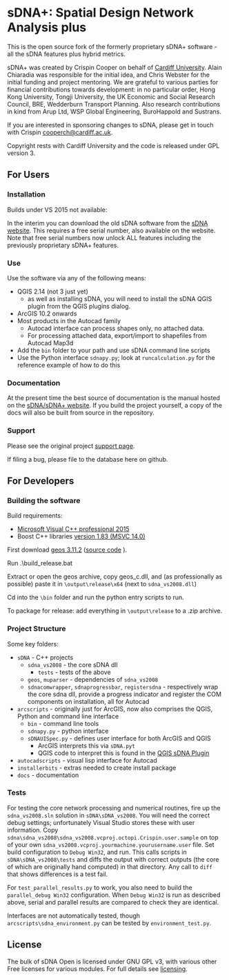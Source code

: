 # sDNA+: Spatial Design Network Analysis plus

This is the open source fork of the formerly proprietary sDNA+ software - all the sDNA features plus hybrid metrics. 

sDNA+ was created by Crispin Cooper on behalf of [Cardiff University](https://www.cardiff.ac.uk).  Alain Chiaradia was responsible for the initial idea, and Chris Webster for the initial funding and project mentoring. We are grateful to various parties for financial contributions towards  development: in no particular order, Hong Kong University, Tongji University, the UK Economic and Social Research Council, BRE, Wedderburn Transport Planning. Also research contributions in kind from Arup Ltd, WSP Global Engineering, BuroHappold and Sustrans. 

If you are interested in sponsoring changes to sDNA, please get in touch with Crispin cooperch@cardiff.ac.uk.

Copyright rests with Cardiff University and the code is released under GPL version 3.

## For Users

### Installation

Builds under VS 2015 not available:



In the interim you can download the old sDNA software from the [sDNA website](https://sdna.cardiff.ac.uk/sdna/). This requires a free serial number, also available on the website. Note that free serial numbers now unlock ALL features including the previously proprietary sDNA+ features.


### Use

Use the software via any of the following means:

* QGIS 2.14 (not 3 just yet)
  * as well as installing sDNA, you will need to install the sDNA QGIS plugin from the QGIS plugins dialog.
* ArcGIS 10.2 onwards
* Most products in the Autocad family 
  * Autocad interface can process shapes only, no attached data. 
  * For processing attached data, export/import to shapefiles from Autocad Map3d
* Add the `bin` folder to your path and use sDNA command line scripts
* Use the Python interface `sdnapy.py`; look at `runcalculation.py` for the reference example of how to do this

### Documentation

At the present time the best source of documentation is the manual hosted on the [sDNA/sDNA+ website](https://www.cardiff.ac.uk/sdna). If you build the project yourself, a copy of the docs will also be built from source in the repository.

### Support

Please see the original project [support page](https://www.cardiff.ac.uk/sdna/support/).

If filing a bug, please file to the database here on github. 

## For Developers

### Building the software

Build requirements:

* [Microsoft Visual C++ professional 2015](https://my.visualstudio.com/Downloads?q=%22Visual%20Studio%20Professional%202015%22)  
* Boost C++ libraries [version 1.83 (MSVC 14.0)](https://sourceforge.net/projects/boost/files/boost-binaries/1.83.0/boost_1_83_0-msvc-14.0-64.exe/download)

First download [geos 3.11.2](https://download.osgeo.org/osgeo4w/v2/x86_64/release/geos/geos-3.11.2-1.tar.bz2) ([source code](https://download.osgeo.org/geos/geos-3.11.2.tar.bz2) ).  

Run .\build_release.bat

Extract or open the geos archive, copy geos_c.dll, and (as professionally as possible) paste it  in `\output\release\x64` (next to `sdna_vs2008.dll`)

Cd into the `\bin` folder and run the python entry scripts to run.

To package for release: add everything in `\output\release` to a .zip archive.

### Project Structure

Some key folders:

* `sDNA` - C++ projects
  * `sdna_vs2008` - the core sDNA dll
  	* `tests` - tests of the above
  * `geos`, `muparser` - dependencies of `sdna_vs2008`
  * `sdnacomwrapper`, `sdnaprogressbar`, `registersdna` - respectively wrap the core sdna dll, provide a progress indicator and register the COM components on installation, all for Autocad
* `arcscripts` - originally just for ArcGIS, now also comprises the QGIS, Python and command line interface
  * `bin` - command line tools
  * `sdnapy.py` - python interface
  * `sDNAUISpec.py` - defines user interface for both ArcGIS and QGIS
    * ArcGIS interprets this via `sDNA.pyt`
    * QGIS code to interpret this is found in the [QGIS sDNA Plugin](https://plugins.qgis.org/plugins/sdna/)
* `autocadscripts` - visual lisp interface for Autocad
* `installerbits` - extras needed to create install package
* `docs` - documentation

### Tests

For testing the core network processing and numerical routines, fire up the `sdna_vs2008.sln` solution in `sDNA\sDNA_vs2008`. 
You will need the correct debug settings; unfortunately Visual Studio stores these with user information. Copy `sdna\sdna_vs2008\sdna_vs2008.vcproj.octopi.Crispin.user.sample` on top of your own `sdna_vs2008.vcproj.yourmachine.yourusername.user` file.
Set build configuration to `Debug Win32`, and run. This calls scripts in `sDNA\sDNA_vs2008\tests` and diffs the output with correct outputs (the core of which are originally hand computed) in that directory. Any call to `diff` that shows differences is a test fail.

For `test_parallel_results.py` to work, you also need to build the `parallel_debug Win32` configuration. When `Debug Win32` is run as described above, serial and parallel results are compared to check they are identical.

Interfaces are not automatically tested, though `arcscripts\sdna_environment.py` can be tested by `environment_test.py`.

## License

The bulk of sDNA Open is licensed under GNU GPL v3, with various other Free licenses for various modules. For full details see [licensing](LICENSE.md).
    

